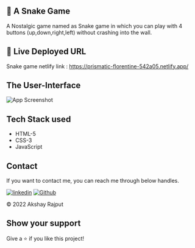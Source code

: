 
## 🐍 A Snake Game

A Nostalgic game named as Snake game in which you can play with 4 buttons (up,down,right,left) without crashing into the wall.

## 🔗 Live Deployed URL
Snake game netlify link : https://prismatic-florentine-542a05.netlify.app/



## The User-Interface

![App Screenshot](https://i.ibb.co/M1DNz5P/Screenshot-2022-10-10-182318.png)




## Tech Stack used

 - HTML-5
 - CSS-3
 - JavaScript



## Contact

If you want to contact me, you can reach me through below handles.

[![linkedin](https://img.shields.io/badge/Akshay_Rajput-0077B5?style=for-the-badge&logo=linkedin&logoColor=white)](https://www.linkedin.com/in/akshay-rajput-422794220/)
[![Github](https://img.shields.io/badge/Akshay_Rajput-20232A?style=for-the-badge&logo=Github&logoColor=white)](https://github.com/actuallyakshay)

© 2022 Akshay Rajput



## Show your support

Give a ⭐️ if you like this project!
